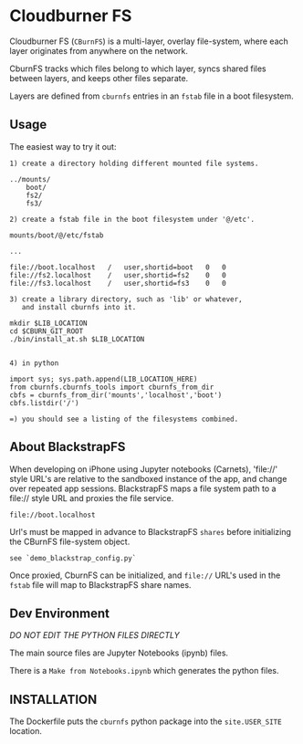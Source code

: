 # Cloudburner FS

Cloudburner FS (`CBurnFS`) is a multi-layer, overlay file-system, where each layer originates from anywhere on the network.

CburnFS tracks which files belong to which layer, syncs shared files between layers, and keeps other files separate.

Layers are defined from `cburnfs` entries in an `fstab` file in a boot filesystem.


## Usage

The easiest way to try it out:
    
    1) create a directory holding different mounted file systems.

    ../mounts/
        boot/
        fs2/
        fs3/

    2) create a fstab file in the boot filesystem under '@/etc'.

    mounts/boot/@/etc/fstab

    ...

    file://boot.localhost   /   user,shortid=boot   0   0
    file://fs2.localhost    /   user,shortid=fs2    0   0
    file://fs3.localhost    /   user,shortid=fs3    0   0

    3) create a library directory, such as 'lib' or whatever,
       and install cburnfs into it.

    mkdir $LIB_LOCATION
    cd $CBURN_GIT_ROOT
    ./bin/install_at.sh $LIB_LOCATION 


    4) in python

    import sys; sys.path.append(LIB_LOCATION_HERE)
    from cburnfs.cburnfs_tools import cburnfs_from_dir
    cbfs = cburnfs_from_dir('mounts','localhost','boot')
    cbfs.listdir('/')

    =) you should see a listing of the filesystems combined.


## About BlackstrapFS

When developing on iPhone using Jupyter notebooks (Carnets), 'file://' style URL's are relative to the sandboxed instance of the app, and change over repeated app sessions. BlackstrapFS maps a file system path to a file:// style URL and proxies the file service.

    file://boot.localhost

Url's must be mapped in advance to BlackstrapFS `shares` before initializing the CBurnFS file-system object.

	see `demo_blackstrap_config.py`

Once proxied, CburnFS can be initialized, and `file://` URL's used in the `fstab` file will map to BlackstrapFS share names.



## Dev Environment

*DO NOT EDIT THE PYTHON FILES DIRECTLY*

The main source files are Jupyter Notebooks (ipynb) files.

There is a `Make from Notebooks.ipynb` which generates the python files.


## INSTALLATION

The Dockerfile puts the `cburnfs` python package into the `site.USER_SITE` location.




